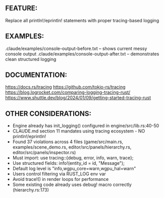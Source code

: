 ## FEATURE:
Replace all println!/eprintln! statements with proper tracing-based logging

## EXAMPLES:
.claude/examples/console-output-before.txt – shows current messy console output
.claude/examples/console-output-after.txt – demonstrates clean structured logging

## DOCUMENTATION:
https://docs.rs/tracing
https://github.com/tokio-rs/tracing
https://blog.logrocket.com/comparing-logging-tracing-rust/
https://www.shuttle.dev/blog/2024/01/09/getting-started-tracing-rust

## OTHER CONSIDERATIONS:
- Engine already has init_logging() configured in engine/src/lib.rs:40-50
- CLAUDE.md section 11 mandates using tracing ecosystem - NO println!/eprintln!
- Found 37 violations across 4 files (game/src/main.rs, examples/scene_demo.rs, editor/src/panels/hierarchy.rs, editor/src/panels/inspector.rs)
- Must import: use tracing::{debug, error, info, warn, trace};
- Use structured fields: info!(entity_id = id, "Message");
- Default log level is "info,wgpu_core=warn,wgpu_hal=warn" 
- Users control filtering via RUST_LOG env var
- Avoid trace!() in render loops for performance
- Some existing code already uses debug! macro correctly (hierarchy.rs:173)